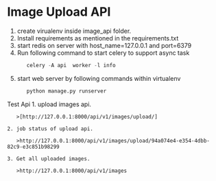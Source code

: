 # Image Upload API
 1. create virualenv inside image_api folder.
 2. Install requirements as mentioned in the requirements.txt
 3. start redis on server with host_name=127.0.0.1 and port=6379
 4. Run following command to start celery to support async task
      ```python
         celery -A api  worker -l info
       ```
 5. start web server by following commands within virtualenv
      ```python
         python manage.py runserver
       ```
 Test Api
    1. upload images api.
       
       >[http://127.0.0.1:8000/api/v1/images/upload/]
       
    2. job status of upload api.
       
       >http://127.0.0.1:8000/api/v1/images/upload/94a074e4-e354-4dbb-82c9-e3c851b98299
       
    3. Get all uploaded images.
       
       >http://127.0.0.1:8000/api/v1/images
      
